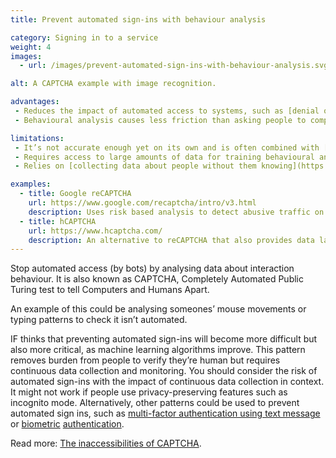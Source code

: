 ```yaml
---
title: Prevent automated sign-ins with behaviour analysis

category: Signing in to a service
weight: 4
images:
  - url: /images/prevent-automated-sign-ins-with-behaviour-analysis.svg

alt: A CAPTCHA example with image recognition.

advantages:
 - Reduces the impact of automated access to systems, such as [denial of service](https://en.wikipedia.org/wiki/Denial-of-service_attack), spam or fake users
 - Behavioural analysis causes less friction than asking people to complete challenges

limitations:
 - It’s not accurate enough yet on its own and is often combined with [prevent automated sign-ins with image and audio challenges](https://catalogue.projectsbyif.com/patterns/prevent-automated-sign-ins-with-challenges/), which have accessibility issues.
 - Requires access to large amounts of data for training behavioural analysis machine learning models.
 - Relies on [collecting data about people without them knowing](https://www.w3.org/TR/turingtest/#version-2-are-you-a-robot).

examples:
  - title: Google reCAPTCHA
    url: https://www.google.com/recaptcha/intro/v3.html
    description: Uses risk based analysis to detect abusive traffic on websites
  - title: hCAPTCHA
    url: https://www.hcaptcha.com/
    description: An alternative to reCAPTCHA that also provides data labelling services for training data sets
---
```


Stop automated access (by bots) by analysing data about interaction behaviour. It is also known as CAPTCHA, Completely Automated Public Turing test to tell Computers and Humans Apart.

An example of this could be analysing someones’ mouse movements or typing patterns to check it isn’t automated.

IF thinks that preventing automated sign-ins will become more difficult but also more critical, as machine learning algorithms improve. This pattern removes burden from people to verify they’re human but requires continuous data collection and monitoring. You should consider the risk of automated sign-ins with the impact of continuous data collection in context. It might not work if people use privacy-preserving features such as incognito mode. Alternatively, other patterns could be used to prevent automated sign ins, such as [multi-factor authentication using text message](https://catalogue.projectsbyif.com/patterns/multi-factor-authentication-using-text-message/) or [biometric](https://catalogue.projectsbyif.com/patterns/biometric-authentication-using-fingerprints/) [authentication](https://catalogue.projectsbyif.com/patterns/biometric-authentication-using-facial-recognition/).

Read more: [The inaccessibilities of CAPTCHA](https://www.w3.org/TR/turingtest/).
